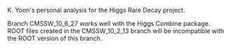K. Yoon's personal analysis for the Higgs Rare Decay project.

Branch CMSSW_10_6_27 works well with the Higgs Combine package.
ROOT files created in the CMSSW_10_2_13 branch will be incompatible with the ROOT version of this branch.